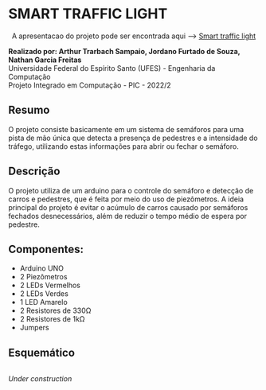 # SMART TRAFFIC LIGHT
<div align="center">
<p>A apresentacao do projeto pode ser encontrada aqui --> <a href="">Smart traffic light</a></p>
</div>
<div>
<p><b>Realizado por: Arthur Trarbach Sampaio, Jordano Furtado de Souza, Nathan Garcia Freitas</b>
<br>Universidade Federal do Espírito Santo (UFES) - Engenharia da Computação
<br>Projeto Integrado em Computação - PIC - 2022/2</p>
</div>

## Resumo

O projeto consiste basicamente em um sistema de semáforos para uma pista de mão única que detecta a presença de pedestres e a intensidade do tráfego, utilizando estas informações para abrir ou fechar o semáforo.

## Descrição 

<div>
<p text-align: justify>O projeto utiliza de um arduino para o controle do semáforo e detecção de carros e pedestres, que é feita por meio do uso de piezômetros. A ideia principal do projeto é evitar o acúmulo de carros causado por semáforos fechados desnecessários, além de reduzir o tempo médio de espera por pedestre.</p>
</div>

## Componentes:
- Arduino UNO
- 2 Piezômetros
- 2 LEDs Vermelhos
- 2 LEDs Verdes
- 1 LED Amarelo
- 2 Resistores de 330Ω
- 2 Resistores de 1kΩ
- Jumpers


## Esquemático
<div>
<img align="center" src=""/>
</div>
<p><i>Under construction</i></p>